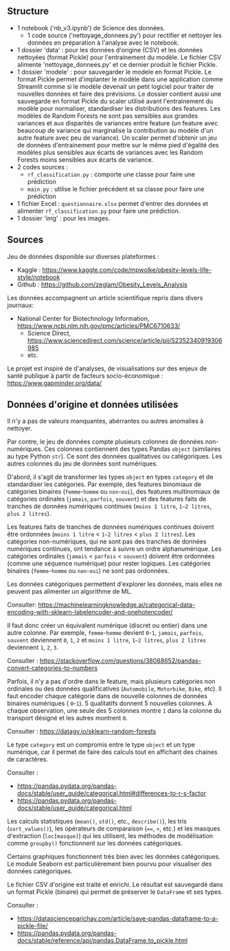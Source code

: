 ## Structure

- 1 notebook ('nb_v3.ipynb') de Science des données.
    - 1 code source ('nettoyage_donnees.py') pour rectifier et nettoyer les données en préparation à l'analyse avec le notebook.
- 1 dossier 'data' : pour les données d'origine (CSV) et les données nettoyées (format Pickle) pour l'entrainement du modèle. Le fichier CSV alimente 'nettoyage_donnees.py' et ce dernier produit le fichier Pickle.
- 1 dossier 'modele' : pour sauvegarder le modele en format Pickle. Le format Pickle permet d'implanter le modèle dans une application comme Streamlit comme si le modèle devenait un petit logiciel pour traiter de nouvelles données et faire des prévisions. Le dossier contient aussi une sauvegarde en format Pickle du scaler utilisé avant l'entrainement du modèle pour normaliser, standardiser les distributions des features. Les modèles de Random Forests ne sont pas sensibles aux grandes variances et aux disparités de variances entre feature (un feature avec beaucoup de variance qui marginalise la contribution au modèle d'un autre feature avec peu de variance). Un scaler permet d'obtenir un jeu de données d'entrainement pour mettre sur le même pied d'égalité des modèles plus sensibles aux écarts de variances avec les Random Forests moins sensibles aux écarts de variance.
- 2 codes sources :
    - `rf_classification.py` : comporte une classe pour faire une prédiction
    - `main.py` : utilise le fichier précédent et sa classe pour faire une prédiction
- 1 fichier Excel : `questionnaire.xlsx` permet d'entrer des données et alimenter `rf_classification.py` pour faire une prédiction.
- 1 dossier 'img' : pour les images.

## Sources

Jeu de données disponible sur diverses plateformes :

- Kaggle :  https://www.kaggle.com/code/mpwolke/obesity-levels-life-style/notebook
- Github : https://github.com/zeglam/Obesity_Levels_Analysis

Les données accompagnent un article scientifique repris dans divers journaux:

- National Center for Biotechnology Information,  https://www.ncbi.nlm.nih.gov/pmc/articles/PMC6710633/
	- Science Direct,  https://www.sciencedirect.com/science/article/pii/S2352340919306985
	- etc.

Le projet est inspiré de d'analyses, de visualisations sur des enjeux de santé publique à partir de facteurs socio-économique : https://www.gapminder.org/data/

## Données d'origine et données utilisées

Il n'y a pas de valeurs manquantes, abérrantes ou autres anomalies à nettoyer.

Par contre, le jeu de données compte plusieurs colonnes de données non-numériques. Ces colonnes contiennent des types Pandas `object` (similaires au type Python `str`). Ce sont des données qualitatives ou catégoriques. Les autres colonnes du jeu de données sont numériques.
  
D'abord, il s'agit de transformer les types `object` en types `category` et de standardiser les catégories. Par exemple, des features binomiaux de catégories binaires (`femme`-`homme` ou `non`-`oui`), des features multinomiaux de catégories ordinales (`jamais`, `parfois`, `souvent`) et des features faits de tranches de données numériques continues (`moins 1 litre`, `1–2 litres`, `plus 2 litres`).

Les features faits de tranches de données numériques continues doivent être ordonnées (`moins 1 litre` < `1–2 litres` < `plus 2 litres`). Les catégories non-numériques, qui ne sont pas des tranches de données numériques continues, ont tendance à suivre un ordre alphanumérique. Les catégories ordinales (`jamais` < `parfois` < `souvent`) doivent être ordonnées (comme une séquence numérique) pour rester logiques.  Les catégories binaires  (`femme`-`homme` ou `non`-`oui`)  ne sont pas ordonnées.

Les données catégoriques permettent d'explorer les données, mais elles ne peuvent pas alimenter un algorithme de ML.

Consulter:  https://machinelearningknowledge.ai/categorical-data-encoding-with-sklearn-labelencoder-and-onehotencoder/

Il faut donc créer un équivalent numérique (discret ou entier) dans une autre colonne. Par exemple, `femme`-`homme` devient `0`-`1`, `jamais`, `parfois`, `souvent` deviennent `0`, `1`, `2` et  `moins 1 litre`, `1–2 litres`, `plus 2 litres` deviennent `1`, `2`, `3`.

Consulter : https://stackoverflow.com/questions/38088652/pandas-convert-categories-to-numbers

Parfois, il n'y a pas d'ordre dans le feature, mais plusieurs catégories non ordinales ou des données qualificatives (`Automobile`, `Motorbike`, `Bike`, etc). Il faut encoder chaque catégorie dans de nouvelle colonnes de données binaires numériques ( `0`-`1`). 5 qualitatifs donnent 5 nouvelles colonnes. À chaque observation, une seule des 5 colonnes montre `1` dans la colonne du transport désigné et les autres montrent `0`.

Consulter : https://datagy.io/sklearn-random-forests

Le type `category` est un compromis entre le type `object` et un type numérique, car il permet de faire des calculs tout en affichant des chaines de caractères.

Consulter :

- https://pandas.pydata.org/pandas-docs/stable/user_guide/categorical.html#differences-to-r-s-factor
- https://pandas.pydata.org/pandas-docs/stable/user_guide/categorical.html

Les calculs statistiques (`mean()`, `std()`, etc., `describe()`), les tris (`sort_values()`), les opérateurs de comparaison (`==`, `>`, etc.) et les masques d'extraction (`loc[masque]`) qui les utilisent, les méthodes de modélisation comme `groupby()` fonctionnent sur les données catégoriques.

Certains graphiques fonctionnent très bien avec les données catégoriques. Le module Seaborn est particulièrement bien pourvu pour visualiser des données catégoriques.

Le fichier CSV d'origine est traité et enrichi. Le résultat est sauvegardé dans un format Pickle (binaire) qui permet de préserver le `DataFrame` et ses types.

Consulter : 

- https://datascienceparichay.com/article/save-pandas-dataframe-to-a-pickle-file/
- https://pandas.pydata.org/pandas-docs/stable/reference/api/pandas.DataFrame.to_pickle.html
